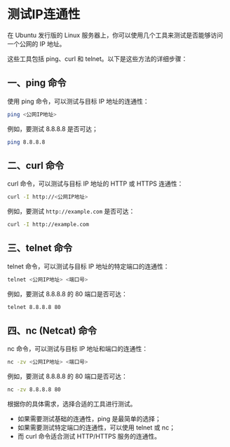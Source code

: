# 测试IP连通性

在 Ubuntu 发行版的 Linux 服务器上，你可以使用几个工具来测试是否能够访问一个公网的 IP 地址。

这些工具包括 ping、curl 和 telnet。以下是这些方法的详细步骤：

## 一、ping 命令

使用 ping 命令，可以测试与目标 IP 地址的连通性：

```sh
ping <公网IP地址>
```

例如，要测试 8.8.8.8 是否可达；

```sh
ping 8.8.8.8
```

## 二、curl 命令

curl 命令，可以测试与目标 IP 地址的 HTTP 或 HTTPS 连通性：

```sh
curl -I http://<公网IP地址>
```

例如，要测试 `http://example.com` 是否可达：

```sh
curl -I http://example.com
```

## 三、telnet 命令

telnet 命令，可以测试与目标 IP 地址的特定端口的连通性：

```sh
telnet <公网IP地址> <端口号>
```

例如，要测试 8.8.8.8 的 80 端口是否可达：

```sh
telnet 8.8.8.8 80
```

## 四、nc (Netcat) 命令

nc 命令，可以测试与目标 IP 地址和端口的连通性：

```sh
nc -zv <公网IP地址> <端口号>
```

例如，要测试 8.8.8.8 的 80 端口是否可达：

```sh
nc -zv 8.8.8.8 80
```

根据你的具体需求，选择合适的工具进行测试。

- 如果需要测试基础的连通性，ping 是最简单的选择；
- 如果需要测试特定端口的连通性，可以使用 telnet 或 nc；
- 而 curl 命令适合测试 HTTP/HTTPS 服务的连通性。
